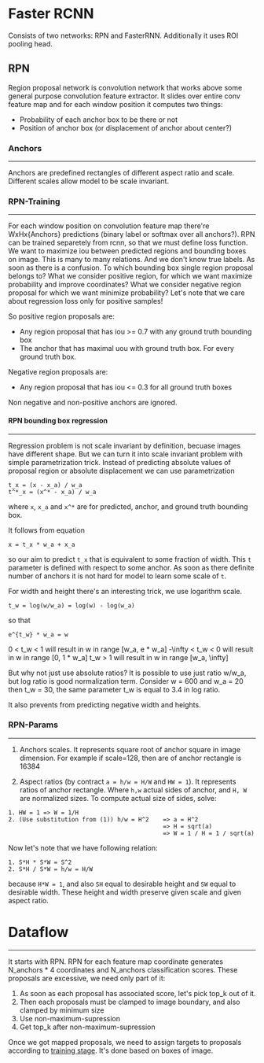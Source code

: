 # Faster RCNN

Consists of two networks: RPN and FasterRNN. Additionally it uses ROI pooling head.

## RPN

Region proposal network is convolution network that works above some general purpose convolution feature extractor.
It slides over entire conv feature map and for each window position it computes two things:
- Probability of each anchor box to be there or not
- Position of anchor box (or displacement of anchor about center?)

### Anchors
***
Anchors are predefined rectangles of different aspect ratio and scale. Different scales allow model to be scale invariant.


### RPN-Training
***

For each window position on convolution feature map there're WxHx{Anchors} predictions (binary label or softmax over all anchors?).
RPN can be trained separetely from rcnn, so that we must define loss function. We want to maximize iou between predicted regions and bounding boxes on image.
This is many to many relations. And we don't know true labels. As soon as there is a confusion. 
To which bounding box single region proposal belongs to?
What we consider positive region, for which we want maximize probability and improve coordinates? What we consider negative region proposal for which we want minimize probability? Let's note that we care about regression loss only for positive samples!

So positive region proposals are:
- Any region proposal that has iou >= 0.7 with any ground truth bounding box
- The anchor that has maximal uou with ground truth box. For every ground truth box.

Negative region proposals are:
- Any region proposal that has iou <= 0.3 for all ground truth boxes

Non negative and non-positive anchors are ignored.


#### RPN bounding box regression
***

Regression problem is not scale invariant by definition, becuase images have different shape. But we can turn it into scale invariant problem with simple parametrization trick. 
Instead of predicting absolute values of proposal region or absolute displacement we can use parametrization
```
t_x = (x - x_a) / w_a
t^*_x = (x^* - x_a) / w_a
```
where `x`, `x_a` and `x^*` are for predicted, anchor, and ground truth bounding box.

It follows from equation
```
x = t_x * w_a + x_a
```
so our aim to predict `t_x` that is equivalent to some fraction of width. This `t` parameter is defined with respect to some anchor. As soon as there definite number of anchors it is not hard for model to learn some scale of `t`.

For width and height there's an interesting trick, we use logarithm scale.
```
t_w = log(w/w_a) = log(w) - log(w_a)
```
so that
```
e^{t_w} * w_a = w
```
0 < t_w < 1 will result in w in range [w_a, e * w_a]
-\infty < t_w < 0 will result in w in range [0, 1 * w_a] 
t_w > 1 will result in w in range [w_a, \infty]

But why not just use absolute ratios? 
It is possible to use just ratio w/w_a, but log ratio is good normalization term.
Consider w = 600 and w_a = 20 then t_w = 30, the same parameter t_w is equal to 3.4 in log ratio.

It also prevents from predicting negative width and heights.


### RPN-Params
***

1. Anchors scales. It represents square root of anchor square in image dimension. 
For example if scale=128, then are of anchor rectangle is 16384

2. Aspect ratios (by contract `a = h/w = H/W` and `HW = 1`). It represents ratios of anchor rectangle. Where `h,w` actual sides of anchor, and `H, W` are normalized sizes.
To compute actual size of sides, solve:
```
1. HW = 1 => W = 1/H
2. (Use substitution from (1)) h/w = H^2    => a = H^2
                                            => H = sqrt(a)
                                            => W = 1 / H = 1 / sqrt(a)
```
Now let's note that we have following relation:
```
1. S*H * S*W = S^2
2. S*H / S*W = h/w = H/W
```
because `H*W = 1`, and also `SH` equal to desirable height and `SW` equal to desirable width. 
These height and width preserve given scale and given aspect ratio.


# Dataflow
***
It starts with RPN. RPN for each feature map coordinate generates N_anchors * 4 coordinates and N_anchors classification scores. 
These proposals are excessive, we need only part of it:
1. As soon as each proposal has associated score, let's pick top_k out of it.
2. Then each proposals must be clamped to image boundary, and also clamped by minimum size
3. Use non-maximum-supression
4. Get top_k after non-maximum-supression

Once we got mapped proposals, we need to assign targets to proposals according to [training stage](#RPN-Training). It's done based on boxes of image.
